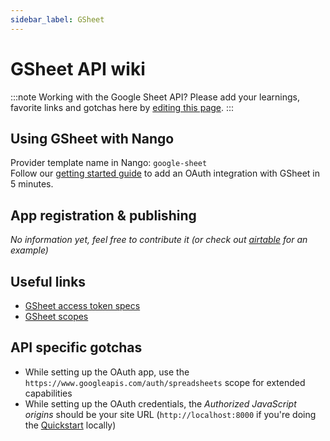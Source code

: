 ```yaml
---
sidebar_label: GSheet
---
```


# GSheet API wiki

:::note Working with the Google Sheet API?
Please add your learnings, favorite links and gotchas here by [editing this page](https://github.com/nangohq/nango/tree/main/docs/docs/providers/google-sheet.md).
:::

## Using GSheet with Nango

Provider template name in Nango: `google-sheet`  
Follow our [getting started guide](../reference/guide.md) to add an OAuth integration with GSheet in 5 minutes.

## App registration & publishing

_No information yet, feel free to contribute it (or check out [airtable](airtable.md) for an example)_

## Useful links

-   [GSheet access token specs](https://cloud.google.com/iam/docs/reference/sts/rest/v1/TopLevel/token#response-body)
-   [GSheet scopes](https://developers.google.com/identity/protocols/oauth2/scopes)

## API specific gotchas

-   While setting up the OAuth app, use the `https://www.googleapis.com/auth/spreadsheets` scope for extended capabilities
-   While setting up the OAuth credentials, the _Authorized JavaScript origins_ should be your site URL (`http://localhost:8000` if you're doing the [Quickstart](../quickstart.md) locally)

